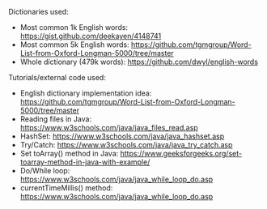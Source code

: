 Dictionaries used:
- Most common 1k English words: https://gist.github.com/deekayen/4148741
- Most common 5k English words: https://github.com/tgmgroup/Word-List-from-Oxford-Longman-5000/tree/master
- Whole dictionary (479k words): https://github.com/dwyl/english-words

Tutorials/external code used:
- English dictionary implementation idea: https://github.com/tgmgroup/Word-List-from-Oxford-Longman-5000/tree/master
- Reading files in Java: https://www.w3schools.com/java/java_files_read.asp
- HashSet: https://www.w3schools.com/java/java_hashset.asp
- Try/Catch: https://www.w3schools.com/java/java_try_catch.asp
- Set toArray() method in Java: https://www.geeksforgeeks.org/set-toarray-method-in-java-with-example/
- Do/While loop: https://www.w3schools.com/java/java_while_loop_do.asp
- currentTimeMillis() method: https://www.w3schools.com/java/java_while_loop_do.asp
